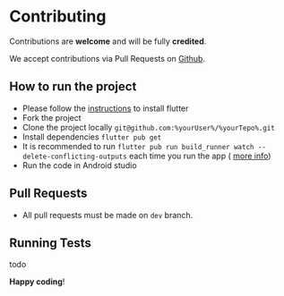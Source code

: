 # Contributing

Contributions are **welcome** and will be fully **credited**.

We accept contributions via Pull Requests on [Github](https://github.com/:vendor/:package_name).

## How to run the project

- Please follow the [instructions](https://docs.flutter.dev/get-started/install) to install flutter
- Fork the project
- Clone the project locally `git@github.com:%yourUser%/%yourTepo%.git`
- Install dependencies `flutter pub get`
- It is recommended to run `flutter pub run build_runner watch --delete-conflicting-outputs` each
  time you run the app (
  [more info](https://pub.dev/packages/json_serializable#running-the-code-generator))
- Run the code in Android studio

## Pull Requests

- All pull requests must be made on `dev` branch.

## Running Tests

todo

**Happy coding**!
